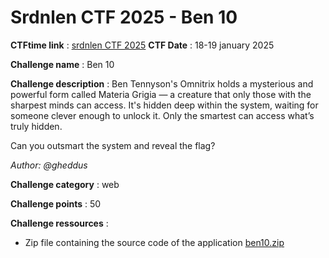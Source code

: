 # Srdnlen CTF 2025 - Ben 10

**CTFtime link** : [srdnlen CTF 2025](https://ctftime.org/event/2576)
**CTF Date** : 18-19 january 2025

**Challenge name** : Ben 10

**Challenge description** : Ben Tennyson's Omnitrix holds a mysterious and powerful form called Materia Grigia — a creature that only those with the sharpest minds can access. It's hidden deep within the system, waiting for someone clever enough to unlock it. Only the smartest can access what’s truly hidden.

Can you outsmart the system and reveal the flag?

*Author: @gheddus*

**Challenge category** : web

**Challenge points** : 50

**Challenge ressources** :
- Zip file containing the source code of the application [ben10.zip](srdnlenctf2025-ben10/chall/)
